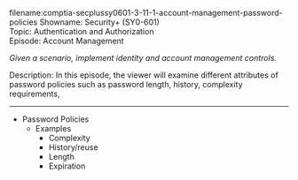filename:comptia-secplussy0601-3-11-1-account-management-password-policies
Showname: Security+ \(SY0-601\)  
Topic: Authentication and Authorization  
Episode: Account Management

*Given a scenario, implement identity and account management controls.*  

Description: In this episode, the viewer will examine different attributes of password policies such as password length, history, complexity requirements, 

----------

* Password Policies
	+ Examples
		- Complexity
		- History/reuse
		- Length
		- Expiration